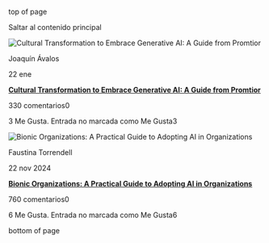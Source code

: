 top of page

Saltar al contenido principal

![Cultural Transformation to Embrace Generative AI: A Guide from Promtior](https://static.wixstatic.com/media/3571ab_7fe2bcd468074c12b8985a4b28112c28~mv2.jpg/v1/fill/w_454,h_454,fp_0.50_0.50,q_90,enc_auto/3571ab_7fe2bcd468074c12b8985a4b28112c28~mv2.webp)

Joaquín Ávalos

22 ene

[**Cultural Transformation to Embrace Generative AI: A Guide from Promtior**](https://www.promtior.ai/post/cultural-transformation-to-embrace-generative-ai-a-guide-from-promtior)

330 comentarios0

3 Me Gusta. Entrada no marcada como Me Gusta3

![Bionic Organizations: A Practical Guide to Adopting AI in Organizations](https://static.wixstatic.com/media/35d56d_6e7af3de3be64c168990e5538be4c9e0~mv2.jpg/v1/fill/w_454,h_454,fp_0.50_0.50,q_90,enc_auto/35d56d_6e7af3de3be64c168990e5538be4c9e0~mv2.webp)

Faustina Torrendell

22 nov 2024

[**Bionic Organizations: A Practical Guide to Adopting AI in Organizations**](https://www.promtior.ai/post/organizaciones-bi%C3%B3nicas-una-gu%C3%ADa-pr%C3%A1ctica-para-adoptar-la-ia-en-las-organizaciones)

760 comentarios0

6 Me Gusta. Entrada no marcada como Me Gusta6

bottom of page